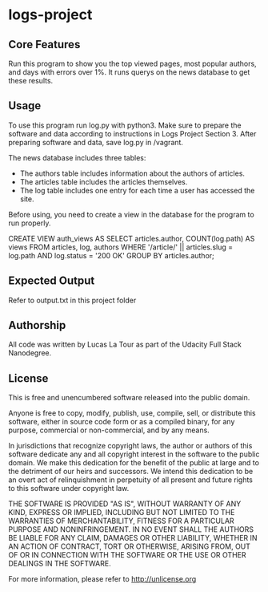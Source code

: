 # logs-project
## Core Features
Run this program to show you the top viewed pages, most popular authors, and days with errors over 1%. It runs querys on the news database to get these results.



## Usage
To use this program run log.py with python3. Make sure to prepare the software and data according to instructions in Logs Project Section 3. After preparing software and data, save log.py in /vagrant. 

The news database includes three tables:

* The authors table includes information about the authors of articles.
* The articles table includes the articles themselves.
* The log table includes one entry for each time a user has accessed the site.

Before using, you need to create a view in the database for the program to run properly.

CREATE VIEW auth_views AS SELECT articles.author, COUNT(log.path) AS views FROM articles, log, authors WHERE '/article/' || articles.slug = log.path AND log.status = '200 OK' GROUP BY articles.author;


## Expected Output
Refer to output.txt in this project folder

## Authorship

All code was written by Lucas La Tour as part of the Udacity Full Stack Nanodegree.

## License 
This is free and unencumbered software released into the public domain.

Anyone is free to copy, modify, publish, use, compile, sell, or
distribute this software, either in source code form or as a compiled
binary, for any purpose, commercial or non-commercial, and by any
means.

In jurisdictions that recognize copyright laws, the author or authors
of this software dedicate any and all copyright interest in the
software to the public domain. We make this dedication for the benefit
of the public at large and to the detriment of our heirs and
successors. We intend this dedication to be an overt act of
relinquishment in perpetuity of all present and future rights to this
software under copyright law.

THE SOFTWARE IS PROVIDED "AS IS", WITHOUT WARRANTY OF ANY KIND,
EXPRESS OR IMPLIED, INCLUDING BUT NOT LIMITED TO THE WARRANTIES OF
MERCHANTABILITY, FITNESS FOR A PARTICULAR PURPOSE AND NONINFRINGEMENT.
IN NO EVENT SHALL THE AUTHORS BE LIABLE FOR ANY CLAIM, DAMAGES OR
OTHER LIABILITY, WHETHER IN AN ACTION OF CONTRACT, TORT OR OTHERWISE,
ARISING FROM, OUT OF OR IN CONNECTION WITH THE SOFTWARE OR THE USE OR
OTHER DEALINGS IN THE SOFTWARE.

For more information, please refer to <http://unlicense.org>




